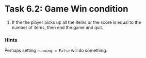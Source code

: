 # Task 6.2: Game Win condition

1. If the the player picks up all the items or the score is equal to the number of items, then end the game and quit.

### Hints
Perhaps setting `running = False` will do something.

